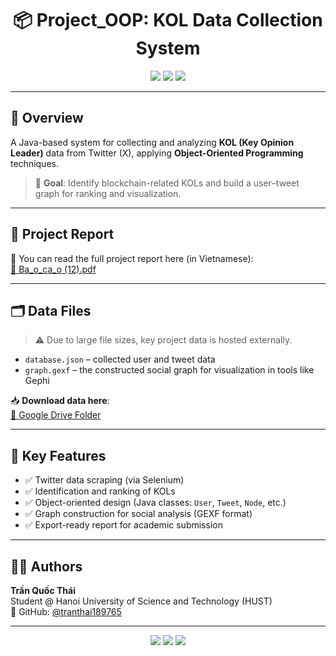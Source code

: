 <h1 align="center">📦 Project_OOP: KOL Data Collection System</h1>

<p align="center">
  <img src="https://img.shields.io/badge/Platform-Twitter(X)-1DA1F2?style=for-the-badge&logo=twitter" />
  <img src="https://img.shields.io/badge/Language-Java-blue?style=for-the-badge&logo=java" />
  <img src="https://img.shields.io/badge/Project-Type-OOP%20Assignment-ff69b4?style=for-the-badge" />
</p>

---

## 📌 Overview

A Java-based system for collecting and analyzing **KOL (Key Opinion Leader)** data from Twitter (X), applying **Object-Oriented Programming** techniques.

> 🔎 **Goal**: Identify blockchain-related KOLs and build a user–tweet graph for ranking and visualization.

---

## 📄 Project Report

📘 You can read the full project report here (in Vietnamese):  
[📎 Ba_o_ca_o (12).pdf](https://github.com/user-attachments/files/19028492/Ba_o_ca_o.12.pdf)

---

## 🗂️ Data Files

> ⚠️ Due to large file sizes, key project data is hosted externally.

- `database.json` – collected user and tweet data  
- `graph.gexf` – the constructed social graph for visualization in tools like Gephi

📥 **Download data here**:  
[📁 Google Drive Folder](https://drive.google.com/drive/folders/1lLP0gKRzeVW_a5L98gR6EBNRTleP_9xW?usp=sharing)

---

## 🧠 Key Features

- ✅ Twitter data scraping (via Selenium)
- ✅ Identification and ranking of KOLs
- ✅ Object-oriented design (Java classes: `User`, `Tweet`, `Node`, etc.)
- ✅ Graph construction for social analysis (GEXF format)
- ✅ Export-ready report for academic submission

---

## 👨‍💻 Authors

**Trần Quốc Thái**  
Student @ Hanoi University of Science and Technology (HUST)  
🔗 GitHub: [@tranthai189765](https://github.com/tranthai189765)

---

<p align="center">
  <img src="https://img.shields.io/badge/Java-OOP--Based-yellow?style=for-the-badge&logo=java" />
  <img src="https://img.shields.io/badge/Data-Gephi%20Graph-green?style=for-the-badge&logo=geeksforgeeks" />
  <img src="https://img.shields.io/badge/Made%20with-❤-red?style=for-the-badge" />
</p>

